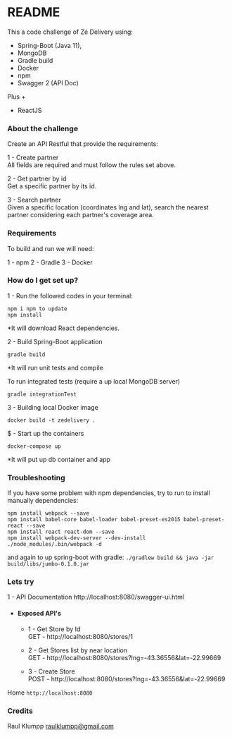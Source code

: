 # README #

This a code challenge of Zé Delivery using:
- Spring-Boot (Java 11), 
- MongoDB
- Gradle build
- Docker
- npm
- Swagger 2 (API Doc)

Plus +
- ReactJS 

### About the challenge ###

Create an API Restful that provide the requirements: 

1 - Create partner<br />
All fields are required and must follow the rules set above.
    
2 - Get partner by id<br />
Get a specific partner by its id.

3 - Search partner<br />
Given a specific location (coordinates lng and lat), search the nearest partner considering each partner's coverage area.

### Requirements ###
To build and run we will need:

1 - npm
2 - Gradle
3 - Docker

### How do I get set up? ###

1 - Run the followed codes in your terminal:
```
npm i npm to update
npm install
```
*It will download React dependencies.

2 - Build Spring-Boot application
```
gradle build
```
*It will run unit tests and compile

To run integrated tests (require a up local MongoDB server)
```
gradle integrationTest
```

3 - Building local Docker image
```
docker build -t zedelivery .
```

$ - Start up the containers
```
docker-compose up
```
*It will put up db container and app

### Troubleshooting ###

If you have some problem with npm dependencies, try to run to install manually dependencies:
```
npm install webpack --save
npm install babel-core babel-loader babel-preset-es2015 babel-preset-react --save
npm install react react-dom --save
npm install webpack-dev-server --dev-install
./node_modules/.bin/webpack -d
```
and again to up spring-boot with gradle:
`./gradlew build && java -jar build/libs/jumbo-0.1.0.jar`

### Lets try ###

1 - API Documentation
http://localhost:8080/swagger-ui.html

- #### Exposed API's ###

  - 1 - Get Store by Id<br />
GET - http://localhost:8080/stores/1

  - 2 - Get Stores list by near location<br />
GET - http://localhost:8080/stores?lng=-43.36556&lat=-22.99669

  - 3 - Create Store<br />
POST - http://localhost:8080/stores?lng=-43.36556&lat=-22.99669

Home
`http://localhost:8080`

### Credits ###

Raul Klumpp <raulklumpp@gmail.com>